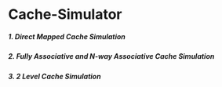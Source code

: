 # Cache-Simulator

##### 1. Direct Mapped Cache Simulation
##### 2. Fully Associative and N-way Associative Cache Simulation
##### 3. 2 Level Cache Simulation
